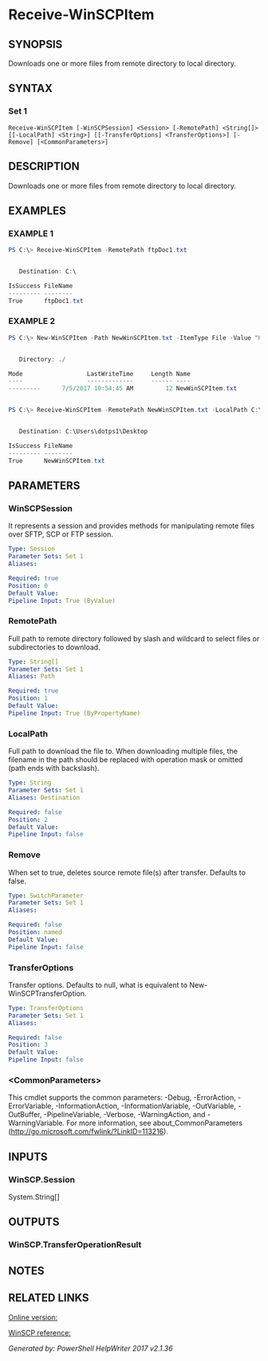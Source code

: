﻿# Receive-WinSCPItem

## SYNOPSIS
Downloads one or more files from remote directory to local directory.

## SYNTAX

### Set 1
```
Receive-WinSCPItem [-WinSCPSession] <Session> [-RemotePath] <String[]> [[-LocalPath] <String>] [[-TransferOptions] <TransferOptions>] [-Remove] [<CommonParameters>]
```

## DESCRIPTION
Downloads one or more files from remote directory to local directory.

## EXAMPLES

### EXAMPLE 1

```powershell
PS C:\> Receive-WinSCPItem -RemotePath ftpDoc1.txt


   Destination: C:\

IsSuccess FileName
--------- --------
True      ftpDoc1.txt
```

### EXAMPLE 2

```powershell
PS C:\> New-WinSCPItem -Path NewWinSCPItem.txt -ItemType File -Value "Hello World!"


   Directory: ./

Mode                  LastWriteTime     Length Name
----                  -------------     ------ ----
---------      7/5/2017 10:54:45 AM         12 NewWinSCPItem.txt


PS C:\> Receive-WinSCPItem -RemotePath NewWinSCPItem.txt -LocalPath C:\Users\dotps1\Desktop -Remove


   Destination: C:\Users\dotps1\Desktop

IsSuccess FileName
--------- --------
True      NewWinSCPItem.txt
```

## PARAMETERS

### WinSCPSession
It represents a session and provides methods for manipulating remote files over SFTP, SCP or FTP session.

```yaml
Type: Session
Parameter Sets: Set 1
Aliases: 

Required: true
Position: 0
Default Value: 
Pipeline Input: True (ByValue)
```

### RemotePath
Full path to remote directory followed by slash and wildcard to select files or subdirectories to download.

```yaml
Type: String[]
Parameter Sets: Set 1
Aliases: Path

Required: true
Position: 1
Default Value: 
Pipeline Input: True (ByPropertyName)
```

### LocalPath
Full path to download the file to. When downloading multiple files, the filename in the path should be replaced with operation mask or omitted (path ends with backslash).

```yaml
Type: String
Parameter Sets: Set 1
Aliases: Destination

Required: false
Position: 2
Default Value: 
Pipeline Input: false
```

### Remove
When set to true, deletes source remote file(s) after transfer. Defaults to false.

```yaml
Type: SwitchParameter
Parameter Sets: Set 1
Aliases: 

Required: false
Position: named
Default Value: 
Pipeline Input: false
```

### TransferOptions
Transfer options. Defaults to null, what is equivalent to New-WinSCPTransferOption.

```yaml
Type: TransferOptions
Parameter Sets: Set 1
Aliases: 

Required: false
Position: 3
Default Value: 
Pipeline Input: false
```

### \<CommonParameters\>
This cmdlet supports the common parameters: -Debug, -ErrorAction, -ErrorVariable, -InformationAction, -InformationVariable, -OutVariable, -OutBuffer, -PipelineVariable, -Verbose, -WarningAction, and -WarningVariable. For more information, see about_CommonParameters (http://go.microsoft.com/fwlink/?LinkID=113216).

## INPUTS

### WinSCP.Session
System.String[]


## OUTPUTS

### WinSCP.TransferOperationResult


## NOTES

## RELATED LINKS

[Online version:](https://dotps1.github.io/WinSCP/Receive-WinSCPItem.html)

[WinSCP reference:]()


*Generated by: PowerShell HelpWriter 2017 v2.1.36*
